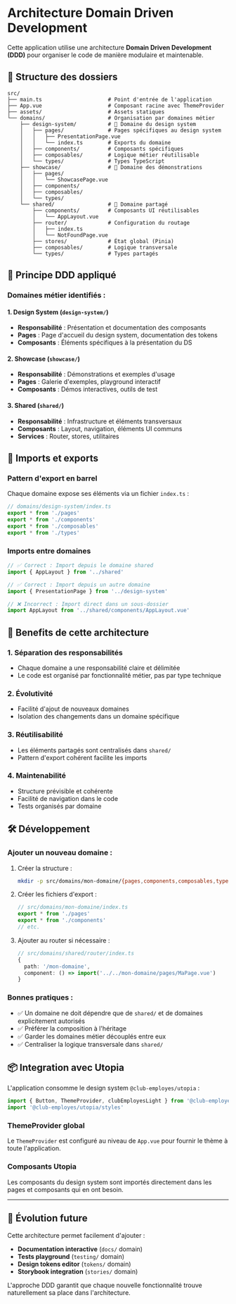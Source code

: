 # Architecture Domain Driven Development

Cette application utilise une architecture **Domain Driven Development (DDD)** pour organiser le code de manière modulaire et maintenable.

## 📁 Structure des dossiers

```
src/
├── main.ts                     # Point d'entrée de l'application
├── App.vue                     # Composant racine avec ThemeProvider
├── assets/                     # Assets statiques
└── domains/                    # Organisation par domaines métier
    ├── design-system/          # 🎨 Domaine du design system
    │   ├── pages/              # Pages spécifiques au design system
    │   │   ├── PresentationPage.vue
    │   │   └── index.ts        # Exports du domaine
    │   ├── components/         # Composants spécifiques
    │   ├── composables/        # Logique métier réutilisable
    │   └── types/              # Types TypeScript
    ├── showcase/               # 🚀 Domaine des démonstrations
    │   ├── pages/
    │   │   └── ShowcasePage.vue
    │   ├── components/
    │   ├── composables/
    │   └── types/
    └── shared/                 # 🔧 Domaine partagé
        ├── components/         # Composants UI réutilisables
        │   └── AppLayout.vue
        ├── router/             # Configuration du routage
        │   ├── index.ts
        │   └── NotFoundPage.vue
        ├── stores/             # État global (Pinia)
        ├── composables/        # Logique transversale
        └── types/              # Types partagés
```

## 🎯 Principe DDD appliqué

### **Domaines métier identifiés :**

#### 1. **Design System** (`design-system/`)
- **Responsabilité** : Présentation et documentation des composants
- **Pages** : Page d'accueil du design system, documentation des tokens
- **Composants** : Éléments spécifiques à la présentation du DS

#### 2. **Showcase** (`showcase/`)
- **Responsabilité** : Démonstrations et exemples d'usage
- **Pages** : Galerie d'exemples, playground interactif
- **Composants** : Démos interactives, outils de test

#### 3. **Shared** (`shared/`)
- **Responsabilité** : Infrastructure et éléments transversaux
- **Composants** : Layout, navigation, éléments UI communs
- **Services** : Router, stores, utilitaires

## 🔗 Imports et exports

### **Pattern d'export en barrel**
Chaque domaine expose ses éléments via un fichier `index.ts` :

```typescript
// domains/design-system/index.ts
export * from './pages'
export * from './components'
export * from './composables'
export * from './types'
```

### **Imports entre domaines**
```typescript
// ✅ Correct : Import depuis le domaine shared
import { AppLayout } from '../shared'

// ✅ Correct : Import depuis un autre domaine
import { PresentationPage } from '../design-system'

// ❌ Incorrect : Import direct dans un sous-dossier
import AppLayout from '../shared/components/AppLayout.vue'
```

## 🚀 Benefits de cette architecture

### **1. Séparation des responsabilités**
- Chaque domaine a une responsabilité claire et délimitée
- Le code est organisé par fonctionnalité métier, pas par type technique

### **2. Évolutivité**
- Facilité d'ajout de nouveaux domaines
- Isolation des changements dans un domaine spécifique

### **3. Réutilisabilité**
- Les éléments partagés sont centralisés dans `shared/`
- Pattern d'export cohérent facilite les imports

### **4. Maintenabilité**
- Structure prévisible et cohérente
- Facilité de navigation dans le code
- Tests organisés par domaine

## 🛠️ Développement

### **Ajouter un nouveau domaine :**

1. Créer la structure :
   ```bash
   mkdir -p src/domains/mon-domaine/{pages,components,composables,types}
   ```

2. Créer les fichiers d'export :
   ```typescript
   // src/domains/mon-domaine/index.ts
   export * from './pages'
   export * from './components'
   // etc.
   ```

3. Ajouter au router si nécessaire :
   ```typescript
   // src/domains/shared/router/index.ts
   {
     path: '/mon-domaine',
     component: () => import('../../mon-domaine/pages/MaPage.vue')
   }
   ```

### **Bonnes pratiques :**

- ✅ Un domaine ne doit dépendre que de `shared/` et de domaines explicitement autorisés
- ✅ Préférer la composition à l'héritage
- ✅ Garder les domaines métier découplés entre eux
- ✅ Centraliser la logique transversale dans `shared/`

## 📦 Integration avec Utopia

L'application consomme le design system `@club-employes/utopia` :

```typescript
import { Button, ThemeProvider, clubEmployesLight } from '@club-employes/utopia'
import '@club-employes/utopia/styles'
```

### **ThemeProvider global**
Le `ThemeProvider` est configuré au niveau de `App.vue` pour fournir le thème à toute l'application.

### **Composants Utopia**
Les composants du design system sont importés directement dans les pages et composants qui en ont besoin.

---

## 🔄 Évolution future

Cette architecture permet facilement d'ajouter :
- **Documentation interactive** (`docs/` domain)
- **Tests playground** (`testing/` domain)
- **Design tokens editor** (`tokens/` domain)
- **Storybook integration** (`stories/` domain)

L'approche DDD garantit que chaque nouvelle fonctionnalité trouve naturellement sa place dans l'architecture.
